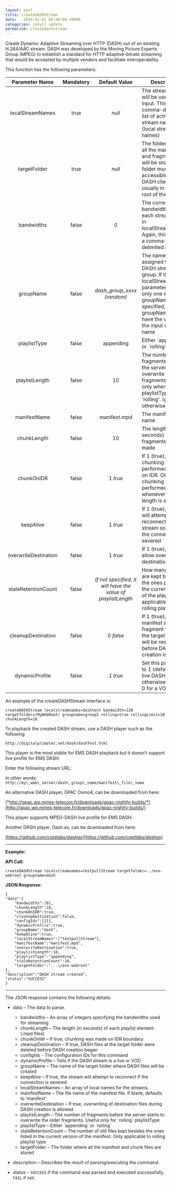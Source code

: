 ```yaml
---
layout: post
title: createDASHStream
date:   2016-01-01 00:00:00 +0000
categories: jekyll update
permalink: createdashstream
---
```


Create Dynamic Adaptive Streaming over HTTP (DASH) out of an existing H.264/AAC stream. DASH was developed by the Moving Picture Experts Group (MPEG) to establish a standard for HTTP adaptive-bitrate streaming that would be accepted by multiple vendors and facilitate interoperability.

This function has the following parameters:

|  **Parameter Name**  | **Mandatory** |            **Default Value**             | **Description**                          |
| :------------------: | :-----------: | :--------------------------------------: | ---------------------------------------- |
|   localStreamNames   |     true      |                  *null*                  | The stream(s) that will be used as the input. This is a comma-delimited list of active stream names (local stream names) |
|     targetFolder     |     true      |                  *null*                  | The folder where all the manifest and fragment files will be stored. This folder must be accessible by the DASH clients. It is usually in the web-root of the server |
|      bandwidths      |     false     |                    0                     | The corresponding bandwidths for each stream listed in localStreamNames. Again, this can be a comma-delimited list |
|      groupName       |     false     |       *dash\_group\_xxxx (random)*       | The name assigned to the DASH stream or group. If the localStreamNames parameter contains only one entry and groupName is not specified, groupName will have the value of the input stream name |
|     playlistType     |     false     |                appending                 | Either \`appending\` or \`rolling\`      |
|    playlistLength    |     false     |                    10                    | The number of fragments before the server starts to overwrite the older fragments. Used only when playlistType is 'rolling'. Ignored otherwise |
|     manifestName     |     false     |               manifest.mpd               | The manifest file name                   |
|     chunkLength      |     false     |                    10                    | The length (in seconds) of fragments to be made |
|      chunkOnIDR      |     false     |                 1 *true*                 | If 1 (true), chunking is performed ONLY on IDR. Otherwise, chunking is performed whenever chunk length is achieved |
|      keepAlive       |     false     |                 1 *true*                 | If 1 (true), the EMS will attempt to reconnect to the stream source if the connection is severed |
| overwriteDestination |     false     |                 1 *true*                 | If 1 (true), it will allow overwrite of destination files |
| staleRetentionCount  |     false     | *If not specified, it will have the value of playlistLength* | How many old files are kept besides the ones present in the current version of the playlist. Only applicable for rolling playlists |
|  cleanupDestination  |     false     |                0 *false*                 | If 1 (true), all manifest and fragment files in the target folder will be removed before DASH creation is started |
|    dynamicProfile    |     false     |                 *1 true*                 | Set this parameter to 1 (default) for a live DASH, otherwise set it to 0 for a VOD |

An example of the createDASHStream interface is:

``` 
createDASHStream localstreamnames=dashtest bandwidth=128 targetfolder=/MyWebRoot/ groupname=group1 rolling=true rollingLimit=10 chunkLength=10
```

To playback the created DASH stream, use a DASH player such as the following:

``` 
http://digitalprimates.net/dash/dashTest.html
```

This player is the most stable for EMS DASH playback but it doesn’t support live profile for EMS DASH.

Enter the following stream URL:

In other words: `http://my\_web\_server/dash\_group\_name/manifest\_file\_name`

An alternative DASH player, GPAC Osmo4, can be downloaded from here:

[*http://gpac.wp.mines-telecom.fr/downloads/gpac-nightly-builds/*](http://gpac.wp.mines-telecom.fr/downloads/gpac-nightly-builds/)

This player supports MPEG-DASH live profile for EMS DASH.

Another DASH player, Dash.as, can be downloaded from here:

*[https://github.com/castlabs/dashas](https://github.com/castlabs/dashas)*

------

**Example:**

**API Call:**

``` 
createDASHStream localstreamnames=testpullStream targetfolder=../evo-webroot groupname=dash
```

**JSON Response:**



``` 
{
"data":{
    "bandwidths":[0],
    "chunkLength":10,
    "chunkOnIDR":true,
    "cleanupDestination":false,
    "configIds":[11],
    "dynamicProfile":true,
    "groupName":"dash",
    "keepAlive":true,
    "localStreamNames":["testpullStream"],
    "manifestName":"manifest.mpd",
    "overwriteDestination":true,
    "playlistLength":10,
    "playlistType":"appending",
    "staleRetentionCount":10,
    "targetFolder":". .\/evo-webroot"
},
"description":"DASH stream created",
"status":"SUCCESS"
}
```

------

The JSON response contains the following details:

- data – The data to parse.
  - bandwidths – An array of integers specifying the bandwidths used for streaming
  - chunkLength – The length (in seconds) of each playlist element (.mpd files)
  - chunkOnIdr – If true, chunking was made on IDR boundary
  - cleanupDestination – If true, DASH files at the target folder were deleted before DASH creation began
  - configIds - The configuration IDs for this command
  - dynamicProfile – Tells if the DASH stream is a live or VOD
  - groupName – The name of the target folder where DASH files will be created
  - keepAlive – If true, the stream will attempt to reconnect if the connection is severed
  - localStreamNames – An array of local names for the streams.
  - manifestName – The file name of the manifest file. If blank, defaults to ‘manifest’
  - overwriteDestination – If true, overwriting of destination files during DASH creation is allowed
  - playlistLength – The number of fragments before the server starts to overwrite the older fragments. Useful only for \`rolling\` playlistType
  - playlistType – Either \`appending\` or \`rolling\`
  - staleRetentionCount – The number of old files kept besides the ones listed in the current version of the manifest. Only applicable to rolling playlist type
  - targetFolder – The folder where all the manifest and chunk files are stored


- description – Describes the result of parsing/executing the command.
- status – `SUCCESS` if the command was parsed and executed successfully, `FAIL` if not.

